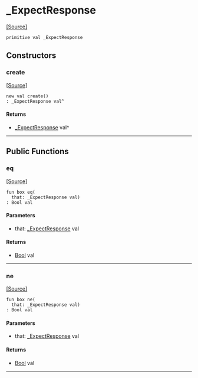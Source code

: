# _ExpectResponse
<span class="source-link">[[Source]](src/http/_http_parser.md#L9)</span>
```pony
primitive val _ExpectResponse
```

## Constructors

### create
<span class="source-link">[[Source]](src/http/_http_parser.md#L9)</span>


```pony
new val create()
: _ExpectResponse val^
```

#### Returns

* [_ExpectResponse](http-_ExpectResponse.md) val^

---

## Public Functions

### eq
<span class="source-link">[[Source]](src/http/_http_parser.md#L10)</span>


```pony
fun box eq(
  that: _ExpectResponse val)
: Bool val
```
#### Parameters

*   that: [_ExpectResponse](http-_ExpectResponse.md) val

#### Returns

* [Bool](builtin-Bool.md) val

---

### ne
<span class="source-link">[[Source]](src/http/_http_parser.md#L10)</span>


```pony
fun box ne(
  that: _ExpectResponse val)
: Bool val
```
#### Parameters

*   that: [_ExpectResponse](http-_ExpectResponse.md) val

#### Returns

* [Bool](builtin-Bool.md) val

---

